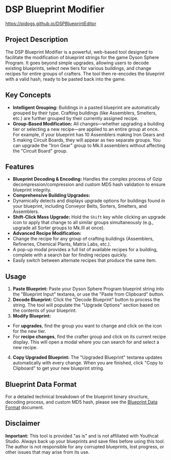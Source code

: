 # DSP Blueprint Modifier

https://pidogs.github.io/DSPBlueprintEditor

## Project Description

The DSP Blueprint Modifier is a powerful, web-based tool designed to facilitate the modification of blueprint strings for the game Dyson Sphere Program. It goes beyond simple upgrades, allowing users to decode existing blueprints, select new tiers for various buildings, and change recipes for entire groups of crafters. The tool then re-encodes the blueprint with a valid hash, ready to be pasted back into the game.

## Key Concepts

-   **Intelligent Grouping:** Buildings in a pasted blueprint are automatically grouped by their type. Crafting buildings (like Assemblers, Smelters, etc.) are further grouped by their currently assigned recipe.
-   **Group-Based Modification:** All changes—whether upgrading a building tier or selecting a new recipe—are applied to an entire group at once. For example, if your blueprint has 10 Assemblers making Iron Gears and 5 making Circuit Boards, they will appear as two separate groups. You can upgrade the "Iron Gear" group to Mk.II assemblers without affecting the "Circuit Board" group.

## Features

-   **Blueprint Decoding & Encoding:** Handles the complex process of Gzip decompression/compression and custom MD5 hash validation to ensure blueprint integrity.
-   **Comprehensive Building Upgrades:**
  -   Dynamically detects and displays upgrade options for buildings found in your blueprint, including Conveyor Belts, Sorters, Smelters, and Assemblers.
  -   **Shift-Click Mass Upgrade:** Hold the `Shift` key while clicking an upgrade icon to apply that change to all similar groups simultaneously (e.g., upgrade all Sorter groups to Mk.III at once).
-   **Advanced Recipe Modification:**
  -   Change the recipe for any group of crafting buildings (Assemblers, Refineries, Chemical Plants, Matrix Labs, etc.).
  -   A pop-up modal provides a full list of available recipes for a building, complete with a search bar for finding recipes quickly.
  -   Easily switch between alternate recipes that produce the same item.

## Usage

1.  **Paste Blueprint:** Paste your Dyson Sphere Program blueprint string into the "Blueprint Input" textarea, or use the "Paste from Clipboard" button.
2.  **Decode Blueprint:** Click the "Decode Blueprint" button to process the string. The tool will populate the "Upgrade Options" section based on the contents of your blueprint.
3.  **Modify Blueprint:**
  -   For **upgrades**, find the group you want to change and click on the icon for the new tier.
  -   For **recipe changes**, find the crafter group and click on its current recipe display. This will open a modal where you can search for and select a new recipe.
4.  **Copy Upgraded Blueprint:** The "Upgraded Blueprint" textarea updates automatically with every change. When you are finished, click "Copy to Clipboard" to get your new blueprint string.

## Blueprint Data Format

For a detailed technical breakdown of the blueprint binary structure, decoding process, and custom MD5 hash, please see the [Blueprint Data Format](./BlueprintDataFormat.md) document.

## Disclaimer

**Important:** This tool is provided "as is" and is not affiliated with Youthcat Studio. Always back up your blueprints and save files before using this tool. The author is not responsible for any corrupted blueprints, lost progress, or other issues that may arise from its use.